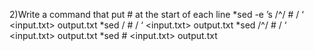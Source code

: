 2)Write a command that put # at the start of each line
*sed -e ’s /^/ # / ‘ <input.txt>  output.txt
*sed / # / ‘ <input.txt>  output.txt
*sed  /^/ # / ‘ <input.txt>  output.txt
*sed # <input.txt>  output.txt
